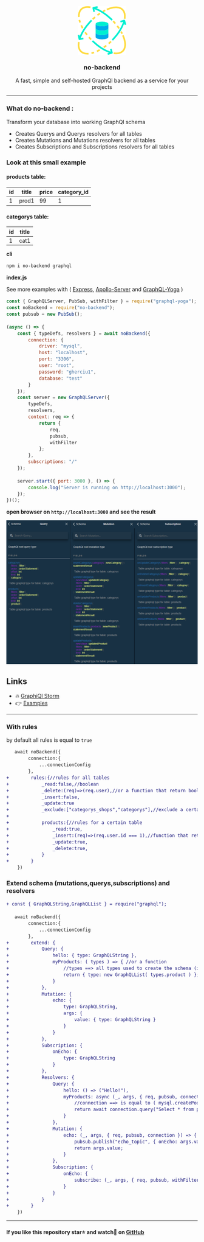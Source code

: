 <p align="center"><img align="center" style="width:128px" src="https://github.com/Gherciu/no-backend/blob/master/no-backend.png?raw=true"/></p>

<center><h3 align="center"> no-backend </h3></center>
<p align="center">A fast, simple and self-hosted GraphQl backend as a service for your projects</p>

---

### What do no-backend :

Transform your database into working GraphQl schema

-   Creates Querys and Querys resolvers for all tables
-   Creates Mutations and Mutations resolvers for all tables
-   Creates Subscriptions and Subscriptions resolvers for all tables

### Look at this small example

#### products table:

| id  | title | price | category_id |
| --- | ----- | ----- | ----------- |
| 1   | prod1 | 99    | 1           |

#### categorys table:

| id  | title |
| --- | ----- |
| 1   | cat1  |

**cli**

```bash
npm i no-backend graphql
```

**index.js**

See more examples with ( [Express](https://github.com/Gherciu/no-backend/tree/master/examples/express), [Apollo-Server](https://github.com/Gherciu/no-backend/tree/master/examples/apollo) and [GraphQL-Yoga](https://github.com/Gherciu/no-backend/tree/master/examples/yoga) )

```js
const { GraphQLServer, PubSub, withFilter } = require("graphql-yoga");
const noBackend = require("no-backend");
const pubsub = new PubSub();

(async () => {
    const { typeDefs, resolvers } = await noBackend({
        connection: {
            driver: "mysql",
            host: "localhost",
            port: "3306",
            user: "root",
            password: "gherciu1",
            database: "test"
        }
    });
    const server = new GraphQLServer({
        typeDefs,
        resolvers,
        context: req => {
            return {
                req,
                pubsub,
                withFilter
            };
        },
        subscriptions: "/"
    });

    server.start({ port: 3000 }, () => {
        console.log("Server is running on http://localhost:3000");
    });
})();
```

**open browser on `http://localhost:3000` and see the result**

![no-backend](https://github.com/Gherciu/no-backend/blob/master/no-backend-result.png?raw=true)

## Links

-   🔥 [GraphiQl Storm](https://github.com/Gherciu/graphiql-storm)
-   👉 [Examples](https://github.com/Gherciu/no-backend/tree/master/examples)

---

### With rules

by default all rules is equal to `true`

```diff
   await noBackend({
        connection:{
            ...connectionConfig
        },
+        rules:{//rules for all tables
+            _read:false,//boolean
+            _delete:(req)=>(req.user),//or a function that return boolean
+            _insert:false,
+            _update:true
+            _exclude:["categorys_shops","categorys"],//exclude a certain table from schema
+
+            products:{//rules for a certain table
+                _read:true,
+                _insert:(req)=>(req.user.id === 1),//function that return boolean
+                _update:true,
+                _delete:true,
+            }
+        }
    })
```

### Extend schema (mutations,querys,subscriptions) and resolvers

```diff
+ const { GraphQLString,GraphQLList } = require("graphql");

   await noBackend({
        connection:{
            ...connectionConfig
        },
+        extend: {
+            Query: {
+                hello: { type: GraphQLString },
+                myProducts: ( types ) => { //or a function
+                    //types ==> all types used to create the schema (inclusiv input types)
+                    return { type: new GraphQLList( types.product ) };
+                }
+            },
+            Mutation: {
+                echo: {
+                    type: GraphQLString,
+                    args: {
+                        value: { type: GraphQLString }
+                    }
+                }
+            },
+            Subscription: {
+                onEcho: {
+                    type: GraphQLString
+                }
+            },
+            Resolvers: {
+                Query: {
+                    hello: () => ("Hello!"),
+                    myProducts: async (_, args, { req, pubsub, connection }) => {
+                        //connection ==> is equal to ( mysql.createPool({...connectionConfig}) )
+                        return await connection.query("Select * from products");
+                    }
+                },
+                Mutation: {
+                    echo: (_, args, { req, pubsub, connection }) => {
+                        pubsub.publish("echo_topic", { onEcho: args.value });
+                        return args.value;
+                    }
+                },
+                Subscription: {
+                    onEcho: {
+                        subscribe: (_, args, { req, pubsub, withFilter, connection }) => pubsub.asyncIterator("echo_topic")
+                    }
+                }
+            }
+        }
    })
```

---

#### If you like this repository star⭐ and watch👀 on [GitHub](https://github.com/Gherciu/no-backend)
